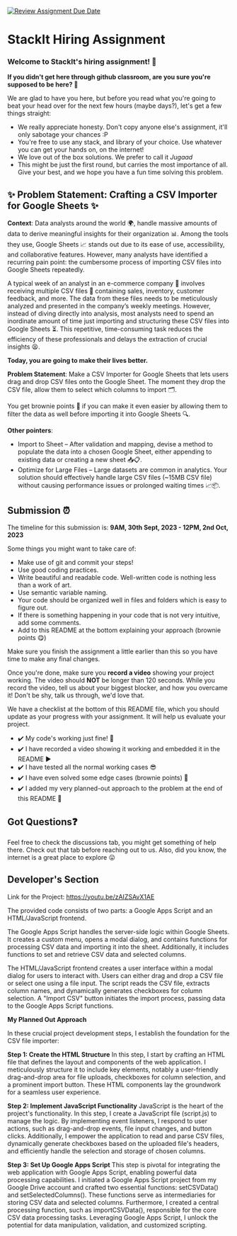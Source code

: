 [![Review Assignment Due Date](https://classroom.github.com/assets/deadline-readme-button-24ddc0f5d75046c5622901739e7c5dd533143b0c8e959d652212380cedb1ea36.svg)](https://classroom.github.com/a/_IojtdoU)
# StackIt Hiring Assignment

### Welcome to StackIt's hiring assignment! 🚀

**If you didn't get here through github classroom, are you sure you're supposed to be here? 🤨**


We are glad to have you here, but before you read what you're going to beat your head over for the next few hours (maybe days?), let's get a few things straight:
- We really appreciate honesty. Don't copy anyone else's assignment, it'll only sabotage your chances :P
- You're free to use any stack, and library of your choice. Use whatever you can get your hands on, on the internet!
- We love out of the box solutions. We prefer to call it *Jugaad* 
- This might be just the first round, but carries the most importance of all. Give your best, and we hope you have a fun time solving this problem.

## ✨ **Problem Statement: Crafting a CSV Importer for Google Sheets** ✨

**Context**:
Data analysts around the world 🌍, handle massive amounts of data to derive meaningful insights for their organization 📊. Among the tools they use, Google Sheets 📈 stands out due to its ease of use, accessibility, and collaborative features. However, many analysts have identified a recurring pain point: the cumbersome process of importing CSV files into Google Sheets repeatedly.

A typical week of an analyst in an e-commerce company 🛒 involves receiving multiple CSV files 📁 containing sales, inventory, customer feedback, and more. The data from these files needs to be meticulously analyzed and presented in the company’s weekly meetings. However, instead of diving directly into analysis, most analysts need to spend an inordinate amount of time just importing and structuring these CSV files into Google Sheets ⏳. This repetitive, time-consuming task reduces the efficiency of these professionals and delays the extraction of crucial insights 😫.

**Today, you are going to make their lives better.**

**Problem Statement**:
Make a CSV Importer for Google Sheets that lets users drag and drop CSV files onto the Google Sheet. The moment they drop the CSV file, allow them to select which columns to import 🗂️.

You get brownie points 🍪 if you can make it even easier by allowing them to filter the data as well before importing it into Google Sheets 🔍.

**Other pointers**:
- Import to Sheet – After validation and mapping, devise a method to populate the data into a chosen Google Sheet, either appending to existing data or creating a new sheet 📥📋.
- Optimize for Large Files – Large datasets are common in analytics. Your solution should effectively handle large CSV files (~15MB CSV file) without causing performance issues or prolonged waiting times 📈📦.

## Submission ⏰
The timeline for this submission is: **9AM, 30th Sept, 2023 - 12PM, 2nd Oct, 2023**

Some things you might want to take care of:
- Make use of git and commit your steps!
- Use good coding practices.
- Write beautiful and readable code. Well-written code is nothing less than a work of art.
- Use semantic variable naming.
- Your code should be organized well in files and folders which is easy to figure out.
- If there is something happening in your code that is not very intuitive, add some comments.
- Add to this README at the bottom explaining your approach (brownie points 😋)

Make sure you finish the assignment a little earlier than this so you have time to make any final changes.

Once you're done, make sure you **record a video** showing your project working. The video should **NOT** be longer than 120 seconds. While you record the video, tell us about your biggest blocker, and how you overcame it! Don't be shy, talk us through, we'd love that.

We have a checklist at the bottom of this README file, which you should update as your progress with your assignment. It will help us evaluate your project.

- ✔️ My code's working just fine! 🥳
- ✔️ I have recorded a video showing it working and embedded it in the README ▶️
- ✔️ I have tested all the normal working cases 😎
- ✔️ I have even solved some edge cases (brownie points) 💪
- ✔️ I added my very planned-out approach to the problem at the end of this README 📜

## Got Questions❓
Feel free to check the discussions tab, you might get something of help there. Check out that tab before reaching out to us. Also, did you know, the internet is a great place to explore 😛

## Developer's Section
Link for the Project: https://youtu.be/zAIZSAvX1AE

The provided code consists of two parts: a Google Apps Script and an HTML/JavaScript frontend.

The Google Apps Script handles the server-side logic within Google Sheets. It creates a custom menu, opens a modal dialog, and contains functions for processing CSV data and importing it into the sheet. Additionally, it includes functions to set and retrieve CSV data and selected columns.

The HTML/JavaScript frontend creates a user interface within a modal dialog for users to interact with. Users can either drag and drop a CSV file or select one using a file input. The script reads the CSV file, extracts column names, and dynamically generates checkboxes for column selection. A "Import CSV" button initiates the import process, passing data to the Google Apps Script functions.

**My Planned Out Approach**

In these crucial project development steps, I establish the foundation for the CSV file importer:

**Step 1: Create the HTML Structure**
In this step, I start by crafting an HTML file that defines the layout and components of the web application. I meticulously structure it to include key elements, notably a user-friendly drag-and-drop area for file uploads, checkboxes for column selection, and a prominent import button. These HTML components lay the groundwork for a seamless user experience.

**Step 2: Implement JavaScript Functionality**
JavaScript is the heart of the project's functionality. In this step, I create a JavaScript file (script.js) to manage the logic. By implementing event listeners, I respond to user actions, such as drag-and-drop events, file input changes, and button clicks. Additionally, I empower the application to read and parse CSV files, dynamically generate checkboxes based on the uploaded file's headers, and efficiently handle the selection and storage of chosen columns.

**Step 3: Set Up Google Apps Script**
This step is pivotal for integrating the web application with Google Apps Script, enabling powerful data processing capabilities. I initiated a Google Apps Script project from my Google Drive account and crafted two essential functions: setCSVData() and setSelectedColumns(). These functions serve as intermediaries for storing CSV data and selected columns. Furthermore, I created a central processing function, such as importCSVData(), responsible for the core CSV data processing tasks. Leveraging Google Apps Script, I unlock the potential for data manipulation, validation, and customized scripting.